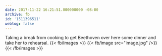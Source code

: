 ```yaml
---
date: 2017-11-22 16:21:51.000000000 -08:00
archive: fb
id: '1511396511'
weblog: false
---
```


Taking a break from cooking to get Beethoven over here some dinner and take her to rehearsal.
{{< fb/images >}}
{{< fb/image src="image.jpg" />}}
{{< /fb/images >}}
